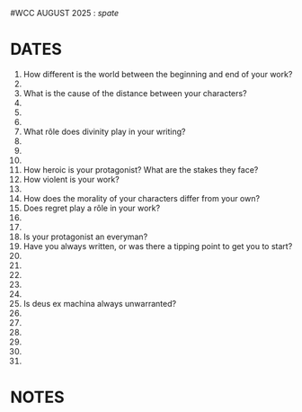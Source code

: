 #WCC AUGUST 2025 : *spate*
<!-- Atra Hasis -->

# DATES
1. How different is the world between the beginning and end of your work?
2. 
3. What is the cause of the distance between your characters?
4. 
5. 
6. 
7. What rôle does divinity play in your writing?
8. 
9. 
10. 
11. How heroic is your protagonist? What are the stakes they face?
12. How violent is your work?
13. 
14. How does the morality of your characters differ from your own?
15. Does regret play a rôle in your work? 
16. 
17. 
18. Is your protagonist an everyman? 
19. Have you always written, or was there a tipping point to get you to start?
20. 
21. 
22. 
23. 
24. 
25. Is deus ex machina always unwarranted?
26. 
27. 
28. 
29. 
30. 
31. 

# NOTES

